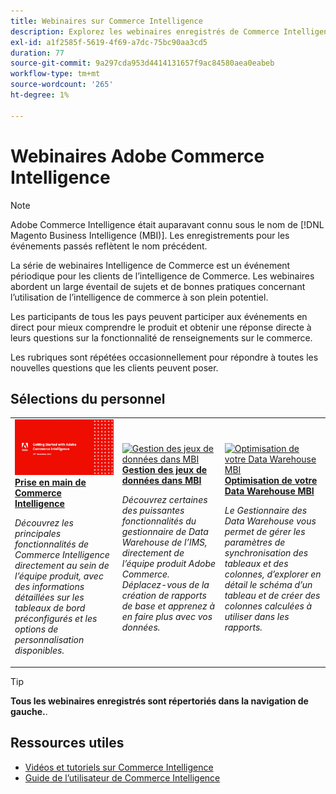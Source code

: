 ```yaml
---
title: Webinaires sur Commerce Intelligence
description: Explorez les webinaires enregistrés de Commerce Intelligence, qui abordent un large éventail de sujets et de bonnes pratiques pour utiliser pleinement Commerce Intelligence.
exl-id: a1f2585f-5619-4f69-a7dc-75bc90aa3cd5
duration: 77
source-git-commit: 9a297cda953d4414131657f9ac84580aea0eabeb
workflow-type: tm+mt
source-wordcount: '265'
ht-degree: 1%

---
```


# Webinaires Adobe Commerce Intelligence

>[!NOTE]
>
>Adobe Commerce Intelligence était auparavant connu sous le nom de [!DNL Magento Business Intelligence (MBI)]. Les enregistrements pour les événements passés reflètent le nom précédent.

La série de webinaires Intelligence de Commerce est un événement périodique pour les clients de l’intelligence de Commerce. Les webinaires abordent un large éventail de sujets et de bonnes pratiques concernant l’utilisation de l’intelligence de commerce à son plein potentiel.

Les participants de tous les pays peuvent participer aux événements en direct pour mieux comprendre le produit et obtenir une réponse directe à leurs questions sur la fonctionnalité de renseignements sur le commerce.

Les rubriques sont répétées occasionnellement pour répondre à toutes les nouvelles questions que les clients peuvent poser.

## Sélections du personnel

<table>
<tr>
  <td>
    <a href="https://experienceleague.adobe.com/docs/events/commerce-intelligence-webinar-recordings/2023/getting-started.html">
      <img alt="Prise en main de Commerce Intelligence" src="./assets/getting-started.png" />
    </a>
     <div>
      <a href="https://experienceleague.adobe.com/docs/events/commerce-intelligence-webinar-recordings/2023/getting-started.html">
        <strong>Prise en main de Commerce Intelligence</strong>
      </a>
    </div>
    <p>
    <em>Découvrez les principales fonctionnalités de Commerce Intelligence directement au sein de l’équipe produit, avec des informations détaillées sur les tableaux de bord préconfigurés et les options de personnalisation disponibles.</em>
    <p>
  </td>
  <td>
    <a href="https://experienceleague.adobe.com/docs/events/commerce-intelligence-webinar-recordings/2023/manage-data-sets.html">
      <img alt="Gestion des jeux de données dans MBI" src="./assets/managing-data-sets-mbi.png" />
    </a>
     <div>
      <a href="https://experienceleague.adobe.com/docs/events/commerce-intelligence-webinar-recordings/2023/manage-data-sets.html">
        <strong>Gestion des jeux de données dans MBI</strong>
      </a>
    </div>
    <p>
    <em>Découvrez certaines des puissantes fonctionnalités du gestionnaire de Data Warehouse de l’IMS, directement de l’équipe produit Adobe Commerce. Déplacez-vous de la création de rapports de base et apprenez à en faire plus avec vos données.</em>
    <p>
  </td>
   <td>
    <a href="https://experienceleague.adobe.com/docs/events/commerce-intelligence-webinar-recordings/2021/optimize-data-warehouse.html">
      <img alt="Optimisation de votre Data Warehouse MBI" src="./assets/optimize-data-warehouse.png" />
    </a>
     <div>
      <a href="https://experienceleague.adobe.com/docs/events/commerce-intelligence-webinar-recordings/2021/optimize-data-warehouse.html">
        <strong>Optimisation de votre Data Warehouse MBI</strong>
      </a>
    </div>
    <p>
    <em>Le Gestionnaire des Data Warehouse vous permet de gérer les paramètres de synchronisation des tableaux et des colonnes, d’explorer en détail le schéma d’un tableau et de créer des colonnes calculées à utiliser dans les rapports.</em>
    <p>
  </td>
</tr>
</table>

>[!TIP]
>
>**Tous les webinaires enregistrés sont répertoriés dans la navigation de gauche.**.

## Ressources utiles

- [Vidéos et tutoriels sur Commerce Intelligence](https://experienceleague.adobe.com/docs/commerce-learn/tutorials/mbi/filter-sets.html)
- [Guide de l’utilisateur de Commerce Intelligence](https://experienceleague.adobe.com/docs/commerce-business-intelligence/mbi/guide-overview.html?lang=fr)
